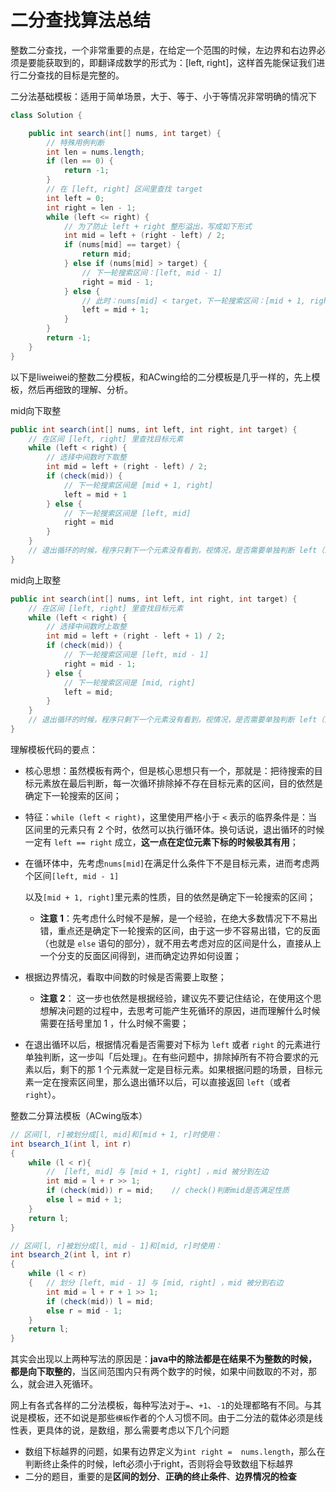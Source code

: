 # 二分查找算法总结

整数二分查找，一个非常重要的点是，在给定一个范围的时候，左边界和右边界必须是要能获取到的，即翻译成数学的形式为：[left, right]，这样首先能保证我们进行二分查找的目标是完整的。



二分法基础模板：适用于简单场景，大于、等于、小于等情况非常明确的情况下

```java
class Solution {

    public int search(int[] nums, int target) {
        // 特殊用例判断
        int len = nums.length;
        if (len == 0) {
            return -1;
        }
        // 在 [left, right] 区间里查找 target
        int left = 0;
        int right = len - 1;
        while (left <= right) {
            // 为了防止 left + right 整形溢出，写成如下形式
            int mid = left + (right - left) / 2;
            if (nums[mid] == target) {
                return mid;
            } else if (nums[mid] > target) {
                // 下一轮搜索区间：[left, mid - 1]
                right = mid - 1;
            } else {
                // 此时：nums[mid] < target，下一轮搜索区间：[mid + 1, right]
                left = mid + 1;
            }
        }
        return -1;
    }
}
```



以下是liweiwei的整数二分模板，和ACwing给的二分模板是几乎一样的，先上模板，然后再细致的理解、分析。

mid向下取整

```java
public int search(int[] nums, int left, int right, int target) {
    // 在区间 [left, right] 里查找目标元素
    while (left < right) {
        // 选择中间数时下取整
        int mid = left + (right - left) / 2;
        if (check(mid)) {
            // 下一轮搜索区间是 [mid + 1, right]
            left = mid + 1
        } else {
            // 下一轮搜索区间是 [left, mid]
            right = mid
        }
    }
    // 退出循环的时候，程序只剩下一个元素没有看到，视情况，是否需要单独判断 left（或者 right）这个		 下标的元素是否符合题意
}
```

mid向上取整

```java
public int search(int[] nums, int left, int right, int target) {
    // 在区间 [left, right] 里查找目标元素
    while (left < right) {
        // 选择中间数时上取整
        int mid = left + (right - left + 1) / 2;
        if (check(mid)) {
            // 下一轮搜索区间是 [left, mid - 1]
            right = mid - 1;
        } else {
            // 下一轮搜索区间是 [mid, right]
            left = mid;
        }
    }
    // 退出循环的时候，程序只剩下一个元素没有看到，视情况，是否需要单独判断 left（或者 right）这个	     下标的元素是否符合题意
}
```

理解模板代码的要点：

- 核心思想：虽然模板有两个，但是核心思想只有一个，那就是：把待搜索的目标元素放在最后判断，每一次循环排除掉不存在目标元素的区间，目的依然是确定下一轮搜索的区间；

- 特征：`while (left < right)`，这里使用严格小于 `<` 表示的临界条件是：当区间里的元素只有 2 个时，依然可以执行循环体。换句话说，退出循环的时候一定有 `left == right` 成立，**这一点在定位元素下标的时候极其有用**；

- 在循环体中，先考虑`nums[mid]`在满足什么条件下不是目标元素，进而考虑两个区间`[left, mid - 1]`

   以及`[mid + 1, right]`里元素的性质，目的依然是确定下一轮搜索的区间；

  - **注意 1**：先考虑什么时候不是解，是一个经验，在绝大多数情况下不易出错，重点还是确定下一轮搜索的区间，由于这一步不容易出错，它的反面（也就是 `else` 语句的部分），就不用去考虑对应的区间是什么，直接从上一个分支的反面区间得到，进而确定边界如何设置；

- 根据边界情况，看取中间数的时候是否需要上取整；

  - **注意 2**： 这一步也依然是根据经验，建议先不要记住结论，在使用这个思想解决问题的过程中，去思考可能产生死循环的原因，进而理解什么时候需要在括号里加 1 ，什么时候不需要；

- 在退出循环以后，根据情况看是否需要对下标为 `left` 或者 `right` 的元素进行单独判断，这一步叫「后处理」。在有些问题中，排除掉所有不符合要求的元素以后，剩下的那 1 个元素就一定是目标元素。如果根据问题的场景，目标元素一定在搜索区间里，那么退出循环以后，可以直接返回 `left`（或者 `right`）。



整数二分算法模板（ACwing版本）

```java
// 区间[l, r]被划分成[l, mid]和[mid + 1, r]时使用：
int bsearch_1(int l, int r)
{
    while (l < r){
        //  [left, mid] 与 [mid + 1, right] ，mid 被分到左边
        int mid = l + r >> 1;
        if (check(mid)) r = mid;    // check()判断mid是否满足性质
        else l = mid + 1;
    }
    return l;
}
```

```java
// 区间[l, r]被划分成[l, mid - 1]和[mid, r]时使用：
int bsearch_2(int l, int r)
{
    while (l < r)
    {	// 划分 [left, mid - 1] 与 [mid, right] ，mid 被分到右边
        int mid = l + r + 1 >> 1;
        if (check(mid)) l = mid;
        else r = mid - 1;
    }
    return l;
}
```

其实会出现以上两种写法的原因是：**java中的除法都是在结果不为整数的时候，都是向下取整的**，当区间范围内只有两个数字的时候，如果中间数取的不对，那么，就会进入死循环。



网上有各式各样的二分法模板，每种写法对于`=`、`+1`、`-1`的处理都略有不同。与其说是模板，还不如说是那些`模板`作者的个人习惯不同。由于二分法的载体必须是线性表，更具体的说，是数组，那么需要考虑以下几个问题

- 数组下标越界的问题，如果有边界定义为`int right =  nums.length`，那么在判断终止条件的时候，left必须小于right，否则将会导致数组下标越界
- 二分的题目，重要的是**区间的划分**、**正确的终止条件**、**边界情况的检查**